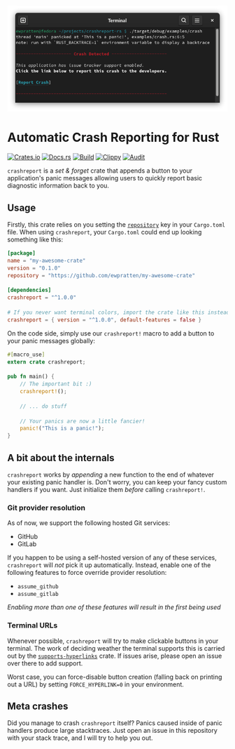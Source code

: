 <img src="https://github.com/Ewpratten/crashreport-rs/raw/master/crashreport_screenshot.png" style="margin:auto">

# Automatic Crash Reporting for Rust

[![Crates.io](https://img.shields.io/crates/v/crashreport)](https://crates.io/crates/crashreport) 
[![Docs.rs](https://docs.rs/crashreport/badge.svg)](https://docs.rs/crashreport) 
[![Build](https://github.com/Ewpratten/crashreport-rs/actions/workflows/build.yml/badge.svg)](https://github.com/Ewpratten/crashreport-rs/actions/workflows/build.yml)
[![Clippy](https://github.com/Ewpratten/crashreport-rs/actions/workflows/clippy.yml/badge.svg)](https://github.com/Ewpratten/crashreport-rs/actions/workflows/clippy.yml)
[![Audit](https://github.com/Ewpratten/crashreport-rs/actions/workflows/audit.yml/badge.svg)](https://github.com/Ewpratten/crashreport-rs/actions/workflows/audit.yml)


`crashreport` is a *set & forget* crate that appends a button to your application's panic messages allowing users to quickly report basic diagnostic information back to you.

## Usage

Firstly, this crate relies on you setting the [`repository`](https://doc.rust-lang.org/cargo/reference/manifest.html#the-repository-field) key in your `Cargo.toml` file. When using `crashreport`, your `Cargo.toml` could end up looking something like this:

```toml
[package]
name = "my-awesome-crate"
version = "0.1.0"
repository = "https://github.com/ewpratten/my-awesome-crate"

[dependencies]
crashreport = "^1.0.0"

# If you never want terminal colors, import the crate like this instead:
crashreport = { version = "^1.0.0", default-features = false }
```

On the code side, simply use our `crashreport!` macro to add a button to your panic messages globally:

```rust
#[macro_use]
extern crate crashreport;

pub fn main() {
    // The important bit :)
    crashreport!();

    // ... do stuff

    // Your panics are now a little fancier!
    panic!("This is a panic!");
}
```

## A bit about the internals

`crashreport` works by *appending* a new function to the end of whatever your existing panic handler is. Don't worry, you can keep your fancy custom handlers if you want. Just initialize them *before* calling `crashreport!`.

### Git provider resolution

As of now, we support the following hosted Git services:

- GitHub
- GitLab

If you happen to be using a self-hosted version of any of these services, `crashreport` will *not* pick it up automatically. Instead, enable one of the following features to force override provider resolution:

- `assume_github`
- `assume_gitlab`

*Enabling more than one of these features will result in the first being used*

### Terminal URLs

Whenever possible, `crashreport` will try to make clickable buttons in your terminal. The work of deciding weather the terminal supports this is carried out by the [`supports-hyperlinks`](https://github.com/zkat/supports-hyperlinks) crate. If issues arise, please open an issue over there to add support. 

Worst case, you can force-disable button creation (falling back on printing out a URL) by setting `FORCE_HYPERLINK=0` in your environment.

## Meta crashes

Did you manage to crash `crashreport` itself? Panics caused inside of panic handlers produce large stacktraces. Just open an issue in this repository with your stack trace, and I will try to help you out.